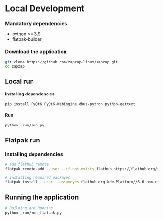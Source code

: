 # Local Development

### Mandatory dependencies
- python >= 3.9
- flatpak-builder

### Download the application
```bash
git clone https://github.com/zapzap-linux/zapzap.git
cd zapzap
```

## Local run
#### Installing dependencies
```bash
pip install PyQt6 PyQt6-WebEngine dbus-python python-gettext
```
#### Run
```bash
python _run/run.py
```

## Flatpak run

### Installing dependencies
```bash
# add flathub remote
flatpak remote-add --user --if-not-exists flathub https://flathub.org/repo/flathub.flatpakrepo

# installing required packages
flatpak install --user --assumeyes flathub org.kde.Platform//6.6 com.riverbankcomputing.PyQt.BaseApp//6.6
```
## Running the application

```bash
# Building and Running
python _run/run_flatpak.py
```
